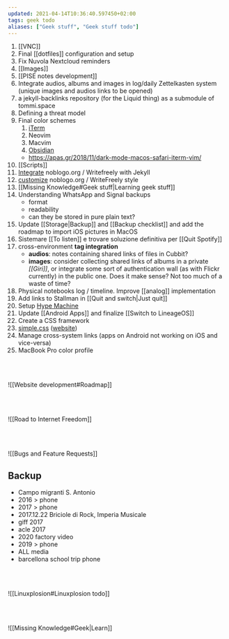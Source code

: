 ```yaml
---
updated: 2021-04-14T10:36:40.597450+02:00
tags: geek todo
aliases: ["Geek stuff", "Geek stuff todo"]
---
```

1. [[VNC]]
1. Final [[dotfiles]] configuration and setup
1. Fix Nuvola Nextcloud reminders
4. [[Images]]
1. [[PISE notes development]]
5. Integrate audios, albums and images in log/daily Zettelkasten system (unique images and audios links to be opened)
6. a jekyll-backlinks repository (for the Liquid thing) as a submodule of tommi.space
7. Defining a threat model
1. Final color schemes
	1. [iTerm](http://www.iterm2colorschemes.com/ "iTerm2 Color Schemes")
	2. Neovim
	3. Macvim
	1. [Obsidian](https://github.com/Slowbad/obsidian-solarized/blob/master/obsidian.css)
	- https://apas.gr/2018/11/dark-mode-macos-safari-iterm-vim/
2. [[Scripts]]
3. [Integrate](https://github.com/cjeller1592/WriteFreely-API) noblogo.org / Writefreely with Jekyll
4. [customize](https://writefreely.org/docs/latest/writer/css) noblogo.org / WriteFreely style
5. [[Missing Knowledge#Geek stuff|Learning geek stuff]]
6. Understanding WhatsApp and Signal backups
	- format
	- readability
	- can they be stored in pure plain text?
7. Update [[Storage|Backup]] and [[Backup checklist]] and add the roadmap to import iOS pictures in MacOS
8. Sistemare [[To listen]] e trovare soluzione definitiva per [[Quit Spotify]]
9. cross-environment **tag integration**
	- **audios**: notes containing shared links of files in Cubbit?
	- **images**: consider collecting shared links of albums in a private *[[Giri]]*, or integrate some sort of authentication wall (as with Flickr currently) in the public one. Does it make sense? Not too much of a waste of time?
10. Physical notebooks log / timeline. Improve [[analog]] implementation
11. Add links to Stallman in [[Quit and switch|Just quit]]
12. Setup [Hype Machine](https://hypem.com)
13. Update [[Android Apps]] and finalize [[Switch to LineageOS]]
14. Create a CSS framework
15. [simple.css](https://github.com/xplosionmind/simple.css) ([website](https://simplecss.org))
16. Manage cross-system links (apps on Android not working on iOS and vice-versa)
17. MacBook Pro color profile

<br>
<br>

![[Website development#Roadmap]]

<br>
<br>

![[Road to Internet Freedom]]

<br>
<br>

![[Bugs and Feature Requests]]

## Backup

- Campo migranti S. Antonio
- 2016 \> phone
- 2017 \> phone
- 2017.12.22 Briciole di Rock, Imperia Musicale
- giff 2017
- acle 2017
- 2020 factory video
- 2019 \> phone
- ALL media
- barcellona school trip phone

<br>
<br>

![[Linuxplosion#Linuxplosion todo]]

<br>
<br>

![[Missing Knowledge#Geek|Learn]]
